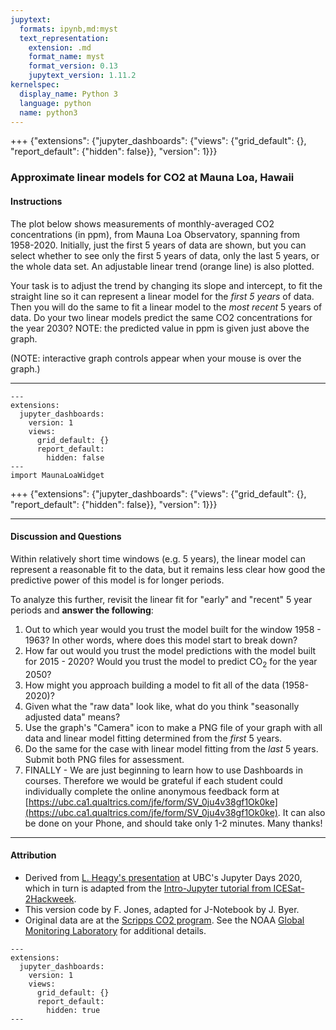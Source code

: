 ```yaml
---
jupytext:
  formats: ipynb,md:myst
  text_representation:
    extension: .md
    format_name: myst
    format_version: 0.13
    jupytext_version: 1.11.2
kernelspec:
  display_name: Python 3
  language: python
  name: python3
---
```


+++ {"extensions": {"jupyter_dashboards": {"views": {"grid_default": {}, "report_default": {"hidden": false}}, "version": 1}}}

### Approximate linear models for CO2 at Mauna Loa, Hawaii
#### Instructions 
The plot below shows measurements of monthly-averaged CO2 concentrations (in ppm), 
from Mauna Loa Observatory, spanning from 1958-2020. Initially, just the first 5 years of data are shown, but you can
select whether to see only the first 5 years of data, only the last 5 years, or the whole data set.
An adjustable linear trend (orange line) is also plotted. 

Your task is to adjust the trend by changing its slope and intercept, 
to fit the straight line so it can represent a linear model for the *first 5 years* of data. Then you will do the same
to fit a linear model to the *most recent* 5 years of data. 
Do your two linear models predict the same CO2 concentrations for the year 2030? 
NOTE: the predicted value in ppm is given just above the graph.

(NOTE: interactive graph controls appear when your mouse is over the graph.)

***

```{code-cell} ipython3
---
extensions:
  jupyter_dashboards:
    version: 1
    views:
      grid_default: {}
      report_default:
        hidden: false
---
import MaunaLoaWidget
```

+++ {"extensions": {"jupyter_dashboards": {"views": {"grid_default": {}, "report_default": {"hidden": false}}, "version": 1}}}

***

#### Discussion and Questions
Within relatively short time windows (e.g. 5 years), the linear model can represent a 
reasonable fit to the data, but it remains less clear how good the predictive power of 
this model is for longer periods. 

To analyze this further, revisit the linear fit for "early" and "recent" 5 year periods and **answer the following**:
1. Out to which year would you trust the model built for the window 1958 - 1963? In other words, where does this model start to break down?
2. How far out would you trust the model predictions with the model built for 2015 - 2020? Would you trust the model to predict $\mathrm{CO}_2$ for the year 2050?
3. How might you approach building a model to fit all of the data (1958-2020)?
4. Given what the "raw data" look like, what do you think "seasonally adjusted data" means?
5. Use the graph's "Camera" icon to make a PNG file of your graph with all data and linear model fitting determined from the *first* 5 years.
6. Do the same for the case with linear model fitting from the *last* 5 years. Submit both PNG files for assessment.
7. FINALLY - We are just beginning to learn how to use Dashboards in courses. 
Therefore we would be grateful if each student could individually complete the online anonymous feedback form at [https://ubc.ca1.qualtrics.com/jfe/form/SV_0ju4v38gf1Ok0ke](https://ubc.ca1.qualtrics.com/jfe/form/SV_0ju4v38gf1Ok0ke).
It can also be done on your Phone, and should take only 1-2 minutes. Many thanks! 

***

#### Attribution

* Derived from [L. Heagy's presentation](https://ubc-dsci.github.io/jupyterdays/sessions/heagy/widgets-and-dashboards.html) at
UBC's Jupyter Days 2020, which in turn is adapted from the [Intro-Jupyter tutorial from ICESat-2Hackweek](https://github.com/ICESAT-2HackWeek/intro-jupyter). 
* This version code by F. Jones, adapted for J-Notebook by J. Byer.
* Original data are at the [Scripps CO2 program](https://scrippsco2.ucsd.edu/data/atmospheric_co2/primary_mlo_co2_record.html). See the NOAA [Global Monitoring Laboratory](https://www.esrl.noaa.gov/gmd/ccgg/trends/) for additional details.

```{code-cell} ipython3
---
extensions:
  jupyter_dashboards:
    version: 1
    views:
      grid_default: {}
      report_default:
        hidden: true
---

```
